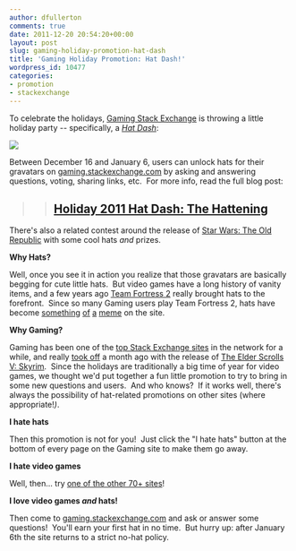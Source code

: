 ```yaml
---
author: dfullerton
comments: true
date: 2011-12-20 20:54:20+00:00
layout: post
slug: gaming-holiday-promotion-hat-dash
title: 'Gaming Holiday Promotion: Hat Dash!'
wordpress_id: 10477
categories:
- promotion
- stackexchange
---
```


To celebrate the holidays, [Gaming Stack Exchange](http://gaming.stackexchange.com) is throwing a little holiday party -- specifically, a _[Hat Dash](http://hatdash.com)_:

![](http://blog.stackoverflow.com/wp-content/uploads/hat-dash-hats-smaller.jpg)

Between December 16 and January 6, users can unlock hats for their gravatars on [gaming.stackexchange.com](http://gaming.stackexchange.com) by asking and answering questions, voting, sharing links, etc.  For more info, read the full blog post:


<blockquote>

> 
> ## [Holiday 2011 Hat Dash: The Hattening](http://blog.gaming.stackexchange.com/2011/12/holiday-2011-hat-dash-the-hattening/)
> 
> 
</blockquote>


There's also a related contest around the release of [Star Wars: The Old Republic](http://blog.gaming.stackexchange.com/2011/12/new-hats-for-star-wars-the-old-republic/) with some cool hats _and_ prizes.

**Why Hats?**

Well, once you see it in action you realize that those gravatars are basically begging for cute little hats.  But video games have a long history of vanity items, and a few years ago [Team Fortress 2](http://wiki.teamfortress.com/wiki/Hats) really brought hats to the forefront.  Since so many Gaming users play Team Fortress 2, hats have become [something](http://chat.stackexchange.com/transcript/35?m=2451253#2451253) [of](http://chat.stackexchange.com/transcript/35?m=44755#44755) [a](http://chat.stackexchange.com/transcript/35?m=284137#284137) [meme](http://chat.stackexchange.com/transcript/message/2440254#2440254) on the site.

**Why Gaming?**

Gaming has been one of the [top Stack Exchange sites](http://stackexchange.com/sites) in the network for a while, and really [took off](http://www.quantcast.com/gaming.stackexchange.com) a month ago with the release of [The Elder Scrolls V: Skyrim](http://gaming.stackexchange.com/questions/tagged/skyrim).  Since the holidays are traditionally a big time of year for video games, we thought we'd put together a fun little promotion to try to bring in some new questions and users.  And who knows?  If it works well, there's always the possibility of hat-related promotions on other sites (where appropriate!_)_.

**I hate hats**

Then this promotion is not for you!  Just click the "I hate hats" button at the bottom of every page on the Gaming site to make them go away.

**I hate video games**

Well, then... try [one of the other 70+ sites](http://stackexchange.com/sites)!

**I love video games _and_ hats!**

Then come to [gaming.stackexchange.com](http://gaming.stackexchange.com) and ask or answer some questions!  You'll earn your first hat in no time.  But hurry up: after January 6th the site returns to a strict no-hat policy.


